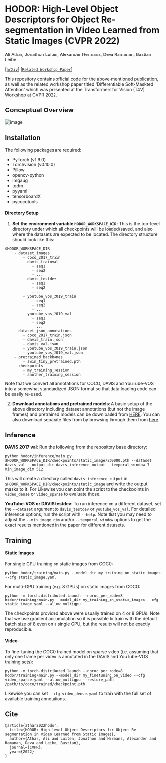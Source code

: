 # HODOR: High-Level Object Descriptors for Object Re-segmentation in Video Learned from Static Images (CVPR 2022)

Ali Athar, Jonathon Luiten, Alexander Hermans, Deva Ramanan, Bastian Leibe

\[[`arXiv`](https://arxiv.org/abs/2112.09131)\] \[[`Related Workshop Paper`](https://arxiv.org/pdf/2206.00182.pdf)\]

This repository contains official code for the above-mentioned publication, as well as the related workshop paper titled 'Differentiable Soft-Maskted Attention' which was presented at the Transformers for Vision (T4V) Workshop at CVPR 2022.

## Conceptual Overview

![image](https://user-images.githubusercontent.com/14821941/173097679-184e4951-c0f6-4d7e-be1e-18441ff78d73.png)

## Installation

The following packages are required:

- PyTorch (v1.9.0)
- Torchvision (v0.10.0)
- Pillow
- opencv-python
- imgaug
- tqdm
- pyyaml
- tensorboardX
- pycocotools

#### Directory Setup

1. **Set the environment variable `HODOR_WORKSPACE_DIR`:** This is the top-level directory under which all checkpoints will be loaded/saved, and also where the datasets are expected to be located. The directory structure should look like this:

```
$HODOR_WORKSPACE_DIR
    - dataset_images
        - coco_2017_train
        - davis_trainval
            - seq1
            - seq2
            - ...
        - davis_testdev
            - seq1
            - seq2
            - ...
        - youtube_vos_2019_train
            - seq1
            - seq2
            - ...
        - youtube_vos_2019_val
            - seq1
            - seq2
            - ...
    - dataset_json_annotations
        - coco_2017_train.json
        - davis_train.json
        - davis_val.json
        - youtube_vos_2019_train.json
        - youtube_vos_2019_val.json
    - pretrained_backbones
        - swin_tiny_pretrained.pth
    - checkpoints
        - my_training_session
        - another_training_session
```

Note that we convert all annotations for COCO, DAVIS and YouTube-VOS into a somewhat standardized JSON format so that data loading code can be easily re-used.

2. **Download annotations and pretrained models**: A basic setup of the above directory including dataset annotations (but not the image frames) and pretrained models can be downloaded from [HERE](https://omnomnom.vision.rwth-aachen.de/data/HODOR/everything_zipped.zip). You can also download separate files from by browsing through them from [here](https://omnomnom.vision.rwth-aachen.de/data/HODOR). 


## Inference

**DAVIS 2017 val**: Run the following from the repository base directory:

```
python hodor/inference/main.py $HODOR_WORKSPACE_DIR/checkpoints/static_image/250000.pth --dataset davis_val --output_dir davis_inference_output --temporal_window 7 --min_image_dim 512
```

This will create a directory called `davis_inference_output` in `$HODOR_WORKSPACE_DIR/checkpoints/static_image` and write the output masks to it. For Likewise you can point the script to the checkpoints in `video_dense` or `video_sparse` to evaluate those. 

**YouTube-VOS or DAVIS testdev**: To run inference on a different dataset, set the `--dataset` argument to `davis_testdev` or `youtube_vos_val`. For detailed inference options, run the script with `--help`. Note that you may need to adjust the `--min_image_dim` and/or `--temporal_window` options to get the exact results mentioned in the paper for different datasets.

## Training

#### Static Images

For single GPU training on static images from COCO:

```
python hodor/training/main.py --model_dir my_training_on_static_images --cfg static_image.yaml
```

For multi-GPU training (e.g. 8 GPUs) on static images from COCO:

```
python -m torch.distributed.launch --nproc_per_node=8 hodor/training/main.py --model_dir my_training_on_static_images --cfg static_image.yaml --allow_multigpu
```

The checkpoints provided above were usually trained on 4 or 8 GPUs. Note that we use gradient accumulation so it is possible to train with the default batch size of 8 even on a single GPU, but the results will not be exactly reproducible.

#### Video

To fine-tuning the COCO trained model on sparse video (i.e. assuming that only one frame per video is annotated in the DAVIS and YouTube-VOS training sets):

```
python -m torch.distributed.launch --nproc_per_node=8 hodor/training/main.py --model_dir my_finetuning_on_video --cfg video_sparse.yaml --allow_multigpu --restore_path /path/to/coco/trained/checkpoint.pth
```

Likewise you can set `--cfg video_dense.yaml` to train with the full set of available training annotations.

## Cite

```
@article{athar2022hodor,
  title={HODOR: High-level Object Descriptors for Object Re-segmentation in Video Learned from Static Images},
  author={Athar, Ali and Luiten, Jonathon and Hermans, Alexander and Ramanan, Deva and Leibe, Bastian},
  journal={CVPR},
  year={2022}
}
```
